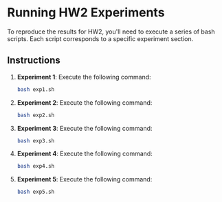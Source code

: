 
# Running HW2 Experiments

To reproduce the results for HW2, you'll need to execute a series of bash scripts. Each script corresponds to a specific experiment section.

## Instructions

1. **Experiment 1**:
   Execute the following command:
   ```bash
   bash exp1.sh
   ```

2. **Experiment 2**:
   Execute the following command:
   ```bash
   bash exp2.sh
   ```

3. **Experiment 3**:
   Execute the following command:
   ```bash
   bash exp3.sh
   ```

4. **Experiment 4**:
   Execute the following command:
   ```bash
   bash exp4.sh
   ```

5. **Experiment 5**:
   Execute the following command:
   ```bash
   bash exp5.sh
   ```

